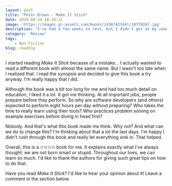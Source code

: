 ```yaml
---
layout: post
title: "Peter Brown - Make It Stick"
date: 2018-09-24 18:24:21
image: 'https://images.gr-assets.com/books/1436742344l/18770267.jpg'
description: "I've had a few weeks to rest, but I didn't get at my reading goal for this month. I know, I know. The month is not over yet. But I can already see I will read four books <em>at most</em>..."
category: 'Review'
tags:
    - Non-Fiction
blog: reading
---
```

I started reading <em>Make It Stick</em> because of a mistake... I actually wanted to read a different book with almost the same name. But I wasn't too late when I realized that. I read the synopsis and decided to give this book a try anyway. I'm really happy that I did.

Although the book was a bit too long for me and had too much detail on education, I liked it a lot. It got me thinking. At all important jobs, people prepare before they perform. So why are software developers (and others) expected to perform eight hours per day without preparing? Who takes the time to really learn using their tools? Who practices problem solving on example exercises before diving in head first?

Nobody. And that's what this book made me think. Why not? And what can we do to change this? I'm thinking about that a lot the last days. I'm happy I didn't rush through this book and really let everything sink in. That helped.

Overall, this is a ✩✩✩✩ book for me. It explains exactly what I've always thought: we are not born smart or stupid. Throughout our lives, we can learn so much. I'd like to thank the authors for giving such great tips on how to do that. 

Have you read <em>Make It Stick</em>? I'd like to hear your opinion about it! Leave a comment in the section below.